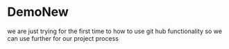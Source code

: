 # DemoNew
we are just trying for the first time to how to use git hub functionality so we can use further for our project process
